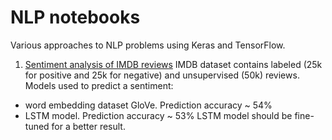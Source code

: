 # NLP notebooks
Various approaches to NLP problems using Keras and TensorFlow. 

1. [Sentiment analysis of IMDB reviews](imdb_reviews.ipynb)
 IMDB dataset contains labeled (25k for positive and 25k for negative) and unsupervised (50k) reviews.
 Models used to predict a sentiment:
 - word embedding dataset GloVe. Prediction accuracy ~ 54%
 - LSTM model. Prediction accuracy ~  53%
LSTM model should be fine-tuned for a better result.
